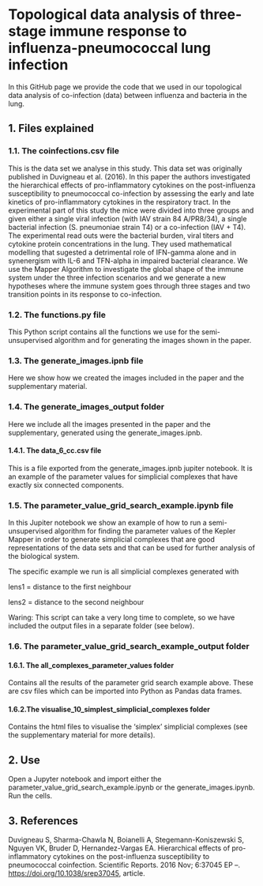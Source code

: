 # Topological data analysis of three-stage immune response to influenza-pneumococcal lung infection

In this GitHub page we provide the code that we used in our topological data analysis of co-infection (data) between influenza and bacteria in the lung.


## 1. Files explained

### 1.1. The coinfections.csv file
This is the data set we analyse in this study. This data set was originally published in Duvigneau et al. (2016). In this paper  the authors investigated the hierarchical effects of pro-inflammatory cytokines on the post-influenza susceptibility to pneumococcal co-infection by assessing the early and late kinetics of pro-inflammatory cytokines in the respiratory tract. In the experimental part of this study the mice were divided into three groups and given either a single viral infection (with IAV strain 84 A/PR8/34), a single bacterial infection (S. pneumoniae strain T4) or a co-infection (IAV + T4). The experimental read outs were the bacterial burden, viral titers and cytokine protein concentrations in the lung. They used mathematical modelling that sugested a detrimental role of IFN-gamma alone and in synenergism with IL-6 and TFN-alpha in impaired bacterial clearance. We use the Mapper Algorithm to investigate the global shape of the immune system under the three infection scenarios and we generate a new hypotheses where the immune system goes through three stages and two transition points in its response to co-infection. 

### 1.2. The functions.py file
This Python script contains all the functions we use for the semi-unsupervised algorithm and for generating the images shown in the paper.


### 1.3. The generate_images.ipnb file
Here we show how we created the images included in the paper and the supplementary material.

### 1.4. The generate_images_output folder
Here we include all the images presented in the paper and the supplementary, generated using the generate_images.ipnb.

#### 1.4.1. The data_6_cc.csv file
This is a file exported from the generate_images.ipnb jupiter notebook. It is an example of the parameter values for simplicial complexes that have exactly six connected components.

### 1.5. The parameter_value_grid_search_example.ipynb file
In this Jupiter notebook we show an example of how to run a semi-unsupervised algorithm for finding the parameter values of the Kepler Mapper in order to generate simplicial complexes that are good representations of the data sets and that can be used for further analysis of the biological system.

The specific example we run is all simplicial complexes generated with 

lens1 = distance to the first neighbour

lens2 = distance to the second neighbour

Waring: This script can take a very long time to complete, so we have included the output files in a separate folder (see below).

### 1.6. The parameter_value_grid_search_example_output folder

#### 1.6.1. The all_complexes_parameter_values folder 
Contains all the results of the parameter grid search example above. These are csv files which can be imported into Python as Pandas data frames.

#### 1.6.2.The visualise_10_simplest_simplicial_complexes folder 
Contains the html files to visualise the ‘simplex’ simplicial complexes (see the supplementary material for more details).


## 2. Use

Open a Jupyter notebook and import either the parameter_value_grid_search_example.ipynb or the generate_images.ipynb. Run the cells.



## 3. References

Duvigneau S, Sharma-Chawla N, Boianelli A, Stegemann-Koniszewski S, Nguyen VK, Bruder D, Hernandez-Vargas EA. Hierarchical effects of pro-inflammatory cytokines on the post-influenza susceptibility to pneumococcal coinfection. Scientific Reports. 2016 Nov; 6:37045 EP –. https://doi.org/10.1038/srep37045, article.
